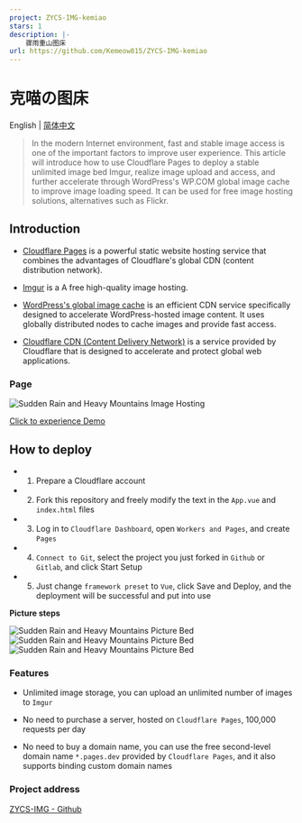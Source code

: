 ```yaml
---
project: ZYCS-IMG-kemiao
stars: 1
description: |-
    骤雨重山图床
url: https://github.com/Kemeow815/ZYCS-IMG-kemiao
---
```


# 克喵の图床

English | [简体中文](https://github.com/uxiaohan/ZYCS-IMG/blob/main/README_CN.md)

> In the modern Internet environment, fast and stable image access is one of the important factors to improve user experience. This article will introduce how to use Cloudflare Pages to deploy a stable unlimited image bed Imgur, realize image upload and access, and further accelerate through WordPress's WP.COM global image cache to improve image loading speed. It can be used for free image hosting solutions, alternatives such as Flickr.

## Introduction

- [Cloudflare Pages](https://pages.cloudflare.com/) is a powerful static website hosting service that combines the advantages of Cloudflare's global CDN (content distribution network).

- [Imgur](https://imgur.com/) is a A free high-quality image hosting.

- [WordPress's global image cache](https://01.wp.com/) is an efficient CDN service specifically designed to accelerate WordPress-hosted image content. It uses globally distributed nodes to cache images and provide fast access.

- [Cloudflare CDN (Content Delivery Network)](https://www.cloudflare.com/zh-cn/application-services/products/cdn/) is a service provided by Cloudflare that is designed to accelerate and protect global web applications.

### Page

![Sudden Rain and Heavy Mountains Image Hosting](https://uxiaohan.github.io/v2/2024/12/1733291366.webp)

[Click to experience Demo](https://wp-cdn.4ce.cn/)

## How to deploy

- 1. Prepare a Cloudflare account
- 2. Fork this repository and freely modify the text in the `App.vue` and `index.html` files
- 3. Log in to `Cloudflare Dashboard`, open `Workers and Pages`, and create `Pages`
- 4. `Connect to Git`, select the project you just forked in `Github` or `Gitlab`, and click Start Setup
- 5. Just change `framework preset` to `Vue`, click Save and Deploy, and the deployment will be successful and put into use

**Picture steps**

![Sudden Rain and Heavy Mountains Picture Bed](https://uxiaohan.github.io/v2/2024/07/1721640641.png)
![Sudden Rain and Heavy Mountains Picture Bed](https://uxiaohan.github.io/v2/2024/07/1721640649.png)
![Sudden Rain and Heavy Mountains Picture Bed](https://uxiaohan.github.io/v2/2024/07/1721640656.png)

### Features

- Unlimited image storage, you can upload an unlimited number of images to `Imgur`

- No need to purchase a server, hosted on `Cloudflare Pages`, 100,000 requests per day

- No need to buy a domain name, you can use the free second-level domain name `*.pages.dev` provided by `Cloudflare Pages`, and it also supports binding custom domain names

### Project address

[ZYCS-IMG - Github](https://github.com/uxiaohan/ZYCS-IMG)

